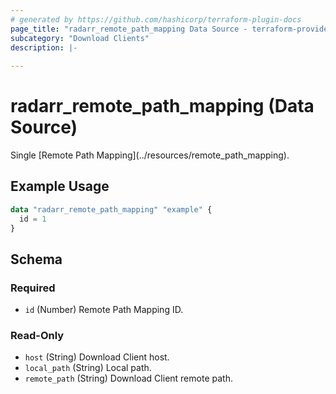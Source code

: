 ```yaml
---
# generated by https://github.com/hashicorp/terraform-plugin-docs
page_title: "radarr_remote_path_mapping Data Source - terraform-provider-radarr"
subcategory: "Download Clients"
description: |-
  
---
```


# radarr_remote_path_mapping (Data Source)

<!-- subcategory:Download Clients -->Single [Remote Path Mapping](../resources/remote_path_mapping).

## Example Usage

```terraform
data "radarr_remote_path_mapping" "example" {
  id = 1
}
```

<!-- schema generated by tfplugindocs -->
## Schema

### Required

- `id` (Number) Remote Path Mapping ID.

### Read-Only

- `host` (String) Download Client host.
- `local_path` (String) Local path.
- `remote_path` (String) Download Client remote path.
